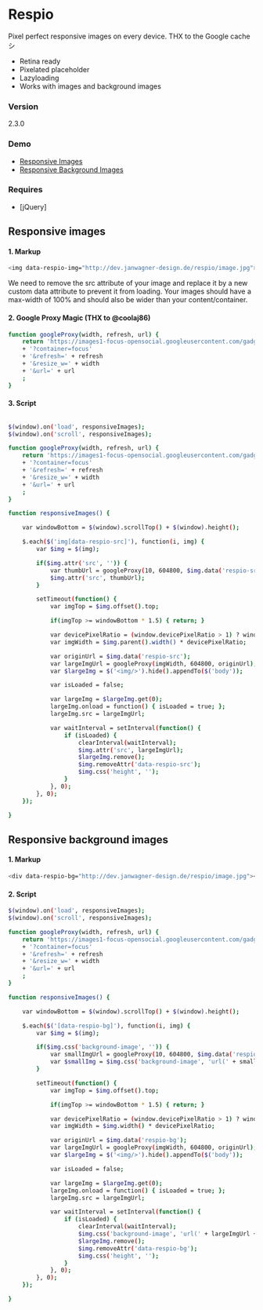# Respio
Pixel perfect responsive images on every device.
THX to the Google cache シ

  - Retina ready
  - Pixelated placeholder
  - Lazyloading
  - Works with images and background images

### Version
2.3.0

### Demo
  - [Responsive Images](http://dev.janwagner-design.de/respio/demo_responsive_image.html)
  - [Responsive Background Images](http://dev.janwagner-design.de/respio/demo_responsive_background_image.html)

### Requires

* [jQuery]

## Responsive images
#### 1. Markup
```sh
<img data-respio-img="http://dev.janwagner-design.de/respio/image.jpg">
```
We need to remove the src attribute of your image and replace it by a new custom data attribute to prevent it from loading. Your images should have a max-width of 100% and should also be wider than your content/container.
#### 2. Google Proxy Magic (THX to @coolaj86)
```sh
function googleProxy(width, refresh, url) {
    return 'https://images1-focus-opensocial.googleusercontent.com/gadgets/proxy'
    + '?container=focus'
    + '&refresh=' + refresh
    + '&resize_w=' + width
    + '&url=' + url
    ;
}
```
#### 3. Script
```sh

$(window).on('load', responsiveImages);
$(window).on('scroll', responsiveImages);

function googleProxy(width, refresh, url) {
    return 'https://images1-focus-opensocial.googleusercontent.com/gadgets/proxy'
    + '?container=focus'
    + '&refresh=' + refresh
    + '&resize_w=' + width
    + '&url=' + url
    ;
}

function responsiveImages() {

    var windowBottom = $(window).scrollTop() + $(window).height();

    $.each($('img[data-respio-src]'), function(i, img) {
        var $img = $(img);

        if($img.attr('src', '')) {
            var thumbUrl = googleProxy(10, 604800, $img.data('respio-src'));
            $img.attr('src', thumbUrl);
        }

        setTimeout(function() {
            var imgTop = $img.offset().top;

            if(imgTop >= windowBottom * 1.5) { return; }

            var devicePixelRatio = (window.devicePixelRatio > 1) ? window.devicePixelRatio : 1;
            var imgWidth = $img.parent().width() * devicePixelRatio;

            var originUrl = $img.data('respio-src');
            var largeImgUrl = googleProxy(imgWidth, 604800, originUrl);
            var $largeImg = $('<img/>').hide().appendTo($('body'));

            var isLoaded = false;

            var largeImg = $largeImg.get(0);
            largeImg.onload = function() { isLoaded = true; };
            largeImg.src = largeImgUrl;

            var waitInterval = setInterval(function() {
                if (isLoaded) {
                    clearInterval(waitInterval);
                    $img.attr('src', largeImgUrl);
                    $largeImg.remove();
                    $img.removeAttr('data-respio-src');
                    $img.css('height', '');
                }
            }, 0);
        }, 0);
    });

}
```
## Responsive background images
#### 1. Markup
```sh
<div data-respio-bg="http://dev.janwagner-design.de/respio/image.jpg"></div>
```
#### 2. Script
```sh
$(window).on('load', responsiveImages);
$(window).on('scroll', responsiveImages);

function googleProxy(width, refresh, url) {
    return 'https://images1-focus-opensocial.googleusercontent.com/gadgets/proxy'
    + '?container=focus'
    + '&refresh=' + refresh
    + '&resize_w=' + width
    + '&url=' + url
    ;
}

function responsiveImages() {

    var windowBottom = $(window).scrollTop() + $(window).height();

    $.each($('[data-respio-bg]'), function(i, img) {
        var $img = $(img);

        if($img.css('background-image', '')) {
            var smallImgUrl = googleProxy(10, 604800, $img.data('respio-src'));
            var $smallImg = $img.css('background-image', 'url(' + smallImgUrl + ')');
        }

        setTimeout(function() {
            var imgTop = $img.offset().top;

            if(imgTop >= windowBottom * 1.5) { return; }

            var devicePixelRatio = (window.devicePixelRatio > 1) ? window.devicePixelRatio : 1;
            var imgWidth = $img.width() * devicePixelRatio;

            var originUrl = $img.data('respio-bg');
            var largeImgUrl = googleProxy(imgWidth, 604800, originUrl);
            var $largeImg = $('<img/>').hide().appendTo($('body'));

            var isLoaded = false;

            var largeImg = $largeImg.get(0);
            largeImg.onload = function() { isLoaded = true; };
            largeImg.src = largeImgUrl;

            var waitInterval = setInterval(function() {
                if (isLoaded) {
                    clearInterval(waitInterval);
                    $img.css('background-image', 'url(' + largeImgUrl + ')');
                    $largeImg.remove();
                    $img.removeAttr('data-respio-bg');
                    $img.css('height', '');
                }
            }, 0);
        }, 0);
    });

}
```
